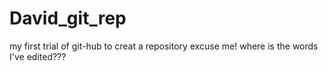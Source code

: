 # David_git_rep
my first trial of git-hub to creat a repository
excuse me!  where is the words I've edited???

